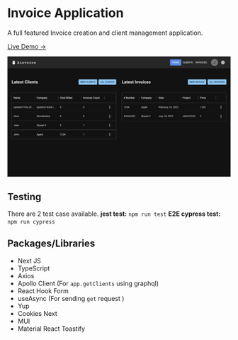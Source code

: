 # Invoice Application #
A full featured Invoice creation and client management application.

[Live Demo -> ](https://ginvoice.netlify.app)

![Screenshot](screenshot.png)


## Testing ##
There are 2 test case available. 
**jest test:** `npm run test`
**E2E cypress test:** `npm run cypress`


## Packages/Libraries ##
* Next JS
* TypeScript
* Axios 
* Apollo Client (For `app.getClients` using graphql)
* React Hook Form 
* useAsync (For sending `get` request )
* Yup
* Cookies Next
* MUI 
* Material React Toastify
